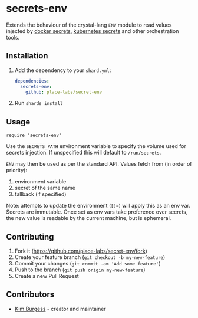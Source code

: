 # secrets-env

Extends the behaviour of the crystal-lang `ENV` module to read values injected by [docker secrets](https://docs.docker.com/engine/swarm/secrets/), [kubernetes secrets](https://kubernetes.io/docs/concepts/configuration/secret/) and other orchestration tools.

## Installation

1. Add the dependency to your `shard.yml`:

   ```yaml
   dependencies:
     secrets-env:
       github: place-labs/secret-env
   ```

2. Run `shards install`

## Usage

```crystal
require "secrets-env"
```

Use the `SECRETS_PATH` environment variable to specify the volume used for secrets injection.
If unspecified this will default to `/run/secrets`.

`ENV` may then be used as per the standard API.
Values fetch from (in order of priority):
1. environment variable
2. secret of the same name
3. fallback (if specified)

Note: attempts to update the environment (`[]=`) will apply this as an env var.
Secrets are immutable.
Once set as env vars take preference over secrets, the new value is readable by the current machine, but is ephemeral.


## Contributing

1. Fork it (<https://github.com/place-labs/secret-env/fork>)
2. Create your feature branch (`git checkout -b my-new-feature`)
3. Commit your changes (`git commit -am 'Add some feature'`)
4. Push to the branch (`git push origin my-new-feature`)
5. Create a new Pull Request

## Contributors

- [Kim Burgess](https://github.com/KimBurgess) - creator and maintainer
